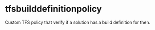 tfsbuilddefinitionpolicy
========================

Custom TFS policy that verify if a solution has a build definition for then.